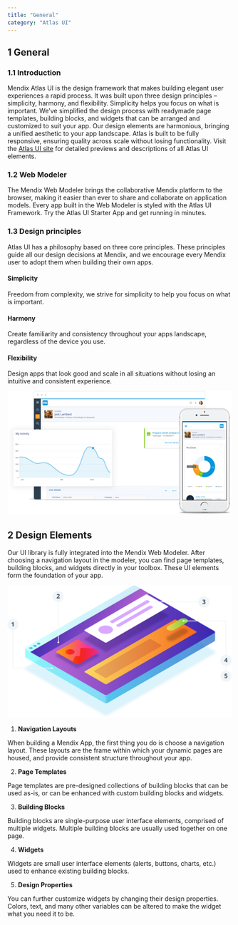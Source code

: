 ```yaml
---
title: "General"
category: "Atlas UI"
---
```


## 1 General

### 1.1 Introduction

Mendix Atlas UI is the design framework that makes building elegant user experiences a rapid process. It was built upon three design principles – simplicity, harmony, and flexibility. Simplicity helps you focus on what is important. We’ve simplified the design process with readymade page templates, building blocks, and widgets that can be arranged and customized to suit your app. Our design elements are harmonious, bringing a unified aesthetic to your app landscape. Atlas is built to be fully responsive, ensuring quality across scale without losing functionality. Visit the [Atlas UI site](https://atlas.mendix.com/) for detailed previews and descriptions of all Atlas UI elements.

### 1.2 Web Modeler

The Mendix Web Modeler brings the collaborative Mendix platform to the browser, making it easier than ever to share and collaborate on application models. Every app built in the Web Modeler is styled with the Atlas UI Framework. Try the Atlas UI Starter App and get running in minutes.

### 1.3 Design principles
Atlas UI has a philosophy based on three core principles. These principles guide all our design decisions at Mendix, and we encourage every Mendix user to adopt them when building their own apps.

#### Simplicity
Freedom from complexity, we strive for simplicity to help you focus on what is important.

#### Harmony
Create familiarity and consistency throughout your apps landscape, regardless of the device you use.

#### Flexibility
Design apps that look good and scale in all situations without losing an intuitive and consistent experience.

![Image of Mendix Atlas UI](attachments/atlas_ui_preview.png)

## 2 Design Elements

Our UI library is fully integrated into the Mendix Web Modeler. After choosing a navigation layout in the modeler, you can find page templates, building blocks, and widgets directly in your toolbox. These UI elements form the foundation of your app.

![Image of Design elements](attachments/designelements.png)

1. **Navigation Layouts**

When building a Mendix App, the first thing you do is choose a navigation layout. These layouts are the frame within which your dynamic pages are housed, and provide consistent structure throughout your app.

2. **Page Templates**

Page templates are pre-designed collections of building blocks that can be used as-is, or can be enhanced with custom building blocks and widgets.

3. **Building Blocks**

Building blocks are single-purpose user interface elements, comprised of multiple widgets. Multiple building blocks are usually used together on one page.

4. **Widgets**

Widgets are small user interface elements (alerts, buttons, charts, etc.) used to enhance existing building blocks.

5. **Design Properties**

You can further customize widgets by changing their design properties. Colors, text, and many other variables can be altered to make the widget what you need it to be.
